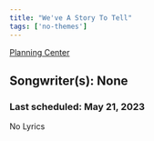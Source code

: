 ```yaml
---
title: "We've A Story To Tell"
tags: ['no-themes']
---
```


[Planning Center](https://services.planningcenteronline.com/songs/24286132)

## Songwriter(s): None
### Last scheduled: May 21, 2023          

No Lyrics
